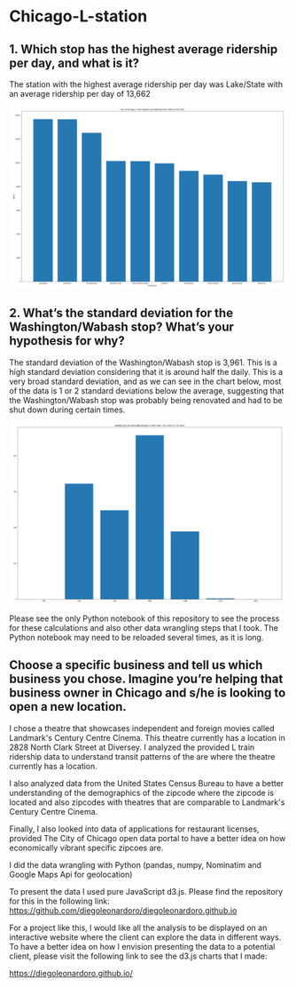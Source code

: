 # Chicago-L-station


<h2>1. Which stop has the highest average ridership per day, and what is it?</h2>

The station with the highest average ridership per day was Lake/State with an average ridership per day of 13,662 


<img src="https://raw.githubusercontent.com/diegoleonardoro/bronx_tourism/master/Screen%20Shot%202021-05-17%20at%209.16.59%20PM.png" >


<h2> 2. What’s the standard deviation for the Washington/Wabash stop? What’s your hypothesis for why?</h2>

The standard deviation of the Washington/Wabash stop is 3,961. This is a high standard deviation considering that it is around half the daily.
This is a very broad standard deviation, and as we can see in the chart below, most of the data is 1 or 2 standard deviations below the average, suggesting that the Washington/Wabash stop was probably being renovated and had to be shut down during certain times. 

<img src="https://raw.githubusercontent.com/diegoleonardoro/bronx_tourism/master/Screen%20Shot%202021-05-17%20at%209.25.55%20PM.png" >

Please see the only Python notebook of this repository to see the process for these calculations and also other data wrangling steps that I took. The Python notebook may need to be reloaded several times, as it is long.

<h2>Choose a specific business and tell us which business you chose. Imagine you’re helping that business owner in Chicago and s/he is looking to open a new location.</h2>

I chose a theatre that showcases independent and foreign movies called Landmark's Century Centre Cinema. This theatre currently has a location in 2828 North Clark Street at Diversey. I analyzed the provided L train ridership data to understand transit patterns of the are where the theatre currently has a location. 

I also analyzed data from the United States Census Bureau to have a better understanding of the demographics of the zipcode where the zipcode is located and also zipcodes with theatres that are comparable to Landmark's Century Centre Cinema. 

Finally, I also looked into data of applications for restaurant licenses, provided The City of Chicago open data portal to have a better idea on how economically vibrant specific zipcoes are.

I did the data wrangling with Python (pandas, numpy, Nominatim and Google Maps Api for geolocation)

To present the data I used pure JavaScript d3.js. Please find the repository for this in the following link: https://github.com/diegoleonardoro/diegoleonardoro.github.io

For a project like this, I would like all the analysis to be displayed on an interactive website where the client can explore the data in different ways. To have a better idea on how I envision presenting the data to a potential client, please visit the following link to see the d3.js charts that I made: 

https://diegoleonardoro.github.io/


